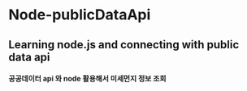 # Node-publicDataApi
## Learning node.js and connecting with public data api
#### 공공데이터 api 와 node 활용해서 미세먼지 정보 조회
